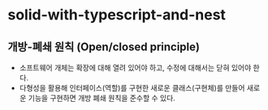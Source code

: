 # solid-with-typescript-and-nest
## 개방-폐쇄 원칙 (Open/closed principle)
- 소프트웨어 개체는 확장에 대해 열려 있어야 하고, 수정에 대해서는 닫혀 있어야 한다.
- 다형성을 활용해 인터페이스(역할)를 구현한 새로운 클래스(구현체)를 만들어 새로운 기능을 구현하면 개방 폐쇄 원칙을 준수할 수 있다.